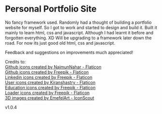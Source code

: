 # Personal Portfolio Site

No fancy framework used. Randomly had a thought of building a portfolio website for myself. So I got to work and started to design and build it. Built it mainly to learn html, css and javascript. Although I had learnt it before and forgotten everything. XD
Will be upgrading to a framework later down the road. For now its just good old html, css and javascript.

Feedback and suggestions on improvements much appreciated!


Credits to:<br>
<a href="https://www.flaticon.com/free-icons/github" title="github icons">Github icons created by NajmunNahar - Flaticon</a><br>
<a href="https://www.flaticon.com/free-icons/github" title="github icons">Github icons created by Freepik - Flaticon</a><br>
<a href="https://www.flaticon.com/free-icons/linkedin" title="linkedin icons">Linkedin icons created by Freepik - Flaticon</a><br>
<a href="https://www.flaticon.com/free-icons/user" title="user icons">User icons created by Kiranshastry - Flaticon</a><br>
<a href="https://www.flaticon.com/free-icons/education" title="education icons">Education icons created by Freepik - Flaticon</a><br>
<a href="https://www.flaticon.com/free-icons/loader" title="loader icons">Loader icons created by Freepik - Flaticon</a><br>
<a href="https://iconscout.com/contributors/emefelart" title="3D Person Images">3D images created by EmefelArt - IconScout</a><br>

v1.0.4